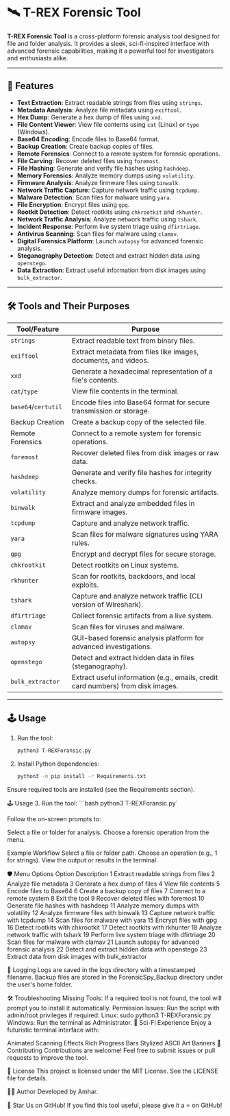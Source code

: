 # 🛰️ T-REX Forensic Tool

**T-REX Forensic Tool** is a cross-platform forensic analysis tool designed for file and folder analysis. It provides a sleek, sci-fi-inspired interface with advanced forensic capabilities, making it a powerful tool for investigators and enthusiasts alike.

---

## 🚀 Features

- **Text Extraction**: Extract readable strings from files using `strings`.
- **Metadata Analysis**: Analyze file metadata using `exiftool`.
- **Hex Dump**: Generate a hex dump of files using `xxd`.
- **File Content Viewer**: View file contents using `cat` (Linux) or `type` (Windows).
- **Base64 Encoding**: Encode files to Base64 format.
- **Backup Creation**: Create backup copies of files.
- **Remote Forensics**: Connect to a remote system for forensic operations.
- **File Carving**: Recover deleted files using `foremost`.
- **File Hashing**: Generate and verify file hashes using `hashdeep`.
- **Memory Forensics**: Analyze memory dumps using `volatility`.
- **Firmware Analysis**: Analyze firmware files using `binwalk`.
- **Network Traffic Capture**: Capture network traffic using `tcpdump`.
- **Malware Detection**: Scan files for malware using `yara`.
- **File Encryption**: Encrypt files using `gpg`.
- **Rootkit Detection**: Detect rootkits using `chkrootkit` and `rkhunter`.
- **Network Traffic Analysis**: Analyze network traffic using `tshark`.
- **Incident Response**: Perform live system triage using `dfirtriage`.
- **Antivirus Scanning**: Scan files for malware using `clamav`.
- **Digital Forensics Platform**: Launch `autopsy` for advanced forensic analysis.
- **Steganography Detection**: Detect and extract hidden data using `openstego`.
- **Data Extraction**: Extract useful information from disk images using `bulk_extractor`.

---

## 🛠️ Tools and Their Purposes

| Tool/Feature         | Purpose                                                                 |
|-----------------------|------------------------------------------------------------------------|
| `strings`            | Extract readable text from binary files.                                |
| `exiftool`           | Extract metadata from files like images, documents, and videos.         |
| `xxd`                | Generate a hexadecimal representation of a file's contents.             |
| `cat`/`type`         | View file contents in the terminal.                                     |
| `base64`/`certutil`  | Encode files into Base64 format for secure transmission or storage.     |
| Backup Creation      | Create a backup copy of the selected file.                              |
| Remote Forensics     | Connect to a remote system for forensic operations.                     |
| `foremost`           | Recover deleted files from disk images or raw data.                     |
| `hashdeep`           | Generate and verify file hashes for integrity checks.                   |
| `volatility`         | Analyze memory dumps for forensic artifacts.                            |
| `binwalk`            | Extract and analyze embedded files in firmware images.                  |
| `tcpdump`            | Capture and analyze network traffic.                                    |
| `yara`               | Scan files for malware signatures using YARA rules.                     |
| `gpg`                | Encrypt and decrypt files for secure storage.                           |
| `chkrootkit`         | Detect rootkits on Linux systems.                                       |
| `rkhunter`           | Scan for rootkits, backdoors, and local exploits.                       |
| `tshark`             | Capture and analyze network traffic (CLI version of Wireshark).         |
| `dfirtriage`         | Collect forensic artifacts from a live system.                          |
| `clamav`             | Scan files for viruses and malware.                                     |
| `autopsy`            | GUI-based forensic analysis platform for advanced investigations.       |
| `openstego`          | Detect and extract hidden data in files (steganography).                |
| `bulk_extractor`     | Extract useful information (e.g., emails, credit card numbers) from disk images. |

---

## 🕹️ Usage

1. Run the tool:
   ```bash
   python3 T-REXForansic.py

2. Install Python dependencies:
    ```bash
    python3 -m pip install -r Requirements.txt

Ensure required tools are installed (see the Requirements section).

🕹️ Usage
3. Run the tool:
    ```bash
    python3 T-REXForansic.py`

Follow the on-screen prompts to:

Select a file or folder for analysis.
Choose a forensic operation from the menu.

Example Workflow
Select a file or folder path.
Choose an operation (e.g., 1 for strings).
View the output or results in the terminal.

 
🛡️ Menu Options
Option	Description
1	Extract readable strings from files
2	Analyze file metadata
3	Generate a hex dump of files
4	View file contents
5	Encode files to Base64
6	Create a backup copy of files
7	Connect to a remote system
8	Exit the tool
9	Recover deleted files with foremost
10	Generate file hashes with hashdeep
11	Analyze memory dumps with volatility
12	Analyze firmware files with binwalk
13	Capture network traffic with tcpdump
14	Scan files for malware with yara
15	Encrypt files with gpg
16	Detect rootkits with chkrootkit
17	Detect rootkits with rkhunter
18	Analyze network traffic with tshark
19	Perform live system triage with dfirtriage
20	Scan files for malware with clamav
21	Launch autopsy for advanced forensic analysis
22	Detect and extract hidden data with openstego
23	Extract data from disk images with bulk_extractor

📂 Logging
Logs are saved in the logs directory with a timestamped filename.
Backup files are stored in the ForensicSpy_Backup directory under the user's home folder.

🛠️ Troubleshooting
Missing Tools: If a required tool is not found, the tool will prompt you to install it automatically.
Permission Issues: Run the script with admin/root privileges if required:
Linux: sudo python3 T-REXForansic.py
Windows: Run the terminal as Administrator.
🌌 Sci-Fi Experience
Enjoy a futuristic terminal interface with:

Animated Scanning Effects
Rich Progress Bars
Stylized ASCII Art Banners
🤝 Contributing
Contributions are welcome! Feel free to submit issues or pull requests to improve the tool.

📜 License
This project is licensed under the MIT License. See the LICENSE file for details.

👨‍💻 Author
Developed by Amhar.

🌟 Star Us on GitHub!
If you find this tool useful, please give it a ⭐ on GitHub!